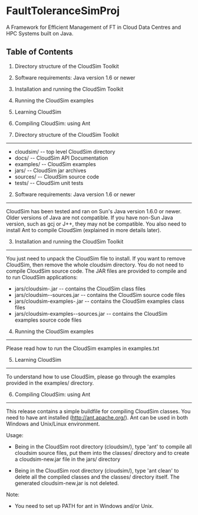 # FaultToleranceSimProj
A Framework for Efficient Management of FT in Cloud Data Centres and HPC Systems built on Java.

Table of Contents
-----------------

1. Directory structure of the CloudSim Toolkit
2. Software requirements: Java version 1.6 or newer 
3. Installation and running the CloudSim Toolkit
4. Running the CloudSim examples
5. Learning CloudSim
6. Compiling CloudSim: using Ant

1. Directory structure of the CloudSim Toolkit
----------------------------------------------

  * cloudsim/                                      -- top level CloudSim directory
  * docs/                                             -- CloudSim API Documentation
  * examples/                                          -- CloudSim examples
  * jars/                                          -- CloudSim jar archives
  * sources/                                          -- CloudSim source code
  * tests/                                          -- CloudSim unit tests


2. Software requirements: Java version 1.6 or newer
---------------------------------------------------

CloudSim has been tested and ran on Sun's Java version 1.6.0 or newer.
Older versions of Java are not compatible.
If you have non-Sun Java version, such as gcj or J++, they may not be compatible.
You also need to install Ant to compile CloudSim (explained in more details later).


3. Installation and running the CloudSim Toolkit
------------------------------------------------

You just need to unpack the CloudSim file to install.
If you want to remove CloudSim, then remove the whole cloudsim directory.
You do not need to compile CloudSim source code. The JAR files are
provided to compile and to run CloudSim applications:

  * jars/cloudsim-<VERSION>.jar                    -- contains the CloudSim class files
  * jars/cloudsim-<VERSION>-sources.jar            -- contains the CloudSim source code files
  * jars/cloudsim-examples-<VERSION>.jar           -- contains the CloudSim examples class files
  * jars/cloudsim-examples-<VERSION>-sources.jar   -- contains the CloudSim examples source code files


4. Running the CloudSim examples
--------------------------------

Please read how to run the CloudSim examples in examples.txt


5. Learning CloudSim
--------------------

To understand how to use CloudSim, please go through the examples provided
in the examples/ directory.


6. Compiling CloudSim: using Ant
--------------------------------

This release contains a simple buildfile for compiling CloudSim classes.
You need to have ant installed (http://ant.apache.org/).
Ant can be used in both Windows and Unix/Linux environment.

Usage:

  * Being in the CloudSim root directory (cloudsim/), type 'ant' to compile all 
    cloudsim source files, put them into the classes/ directory and to create 
    a cloudsim-new.jar file in the jars/ directory
    
  * Being in the CloudSim root directory (cloudsim/), type 'ant clean' to delete 
    all the compiled classes and the classes/ directory itself. The generated 
    cloudsim-new.jar is not deleted.

Note:

  * You need to set up PATH for ant in Windows and/or Unix.
  
